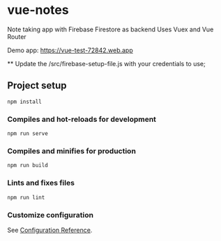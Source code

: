 # vue-notes

Note taking app with Firebase Firestore as backend
Uses Vuex and Vue Router

Demo app:
https://vue-test-72842.web.app

\*\* Update the /src/firebase-setup-file.js with your credentials to use;

## Project setup

```
npm install
```

### Compiles and hot-reloads for development

```
npm run serve
```

### Compiles and minifies for production

```
npm run build
```

### Lints and fixes files

```
npm run lint
```

### Customize configuration

See [Configuration Reference](https://cli.vuejs.org/config/).
